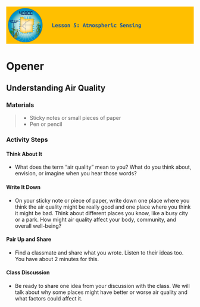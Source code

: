 ![header-lesson-05](assets/header-lesson-05.png)

# Opener

## Understanding Air Quality

### Materials

> - Sticky notes or small pieces of paper
> - Pen or pencil

### Activity Steps

#### Think About It
- What does the term “air quality” mean to you? What do you think about, envision, or imagine when you hear those words?

#### Write It Down
- On your sticky note or piece of paper, write down one place where you think the air quality might be really good and one place where you think it might be bad. Think about different places you know, like a busy city or a park. How might air quality affect your body, community, and overall well-being?

#### Pair Up and Share
- Find a classmate and share what you wrote. Listen to their ideas too. You have about 2 minutes for this.

#### Class Discussion
- Be ready to share one idea from your discussion with the class. We will talk about why some places might have better or worse air quality and what factors could affect it.